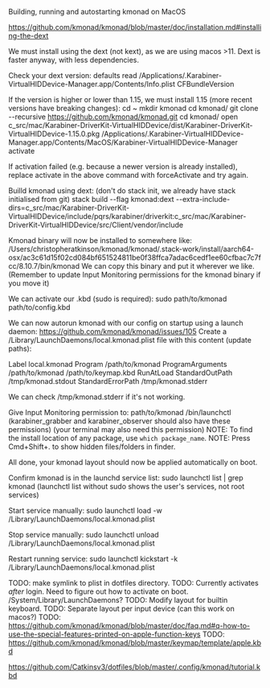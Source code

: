 Building, running and autostarting kmonad on MacOS

https://github.com/kmonad/kmonad/blob/master/doc/installation.md#installing-the-dext

We must install using the dext (not kext), as we are using macos >11.
Dext is faster anyway, with less dependencies.

Check your dext version:
defaults read /Applications/.Karabiner-VirtualHIDDevice-Manager.app/Contents/Info.plist CFBundleVersion

If the version is higher or lower than 1.15, we must install 1.15 (more recent versions have breaking changes):
cd ~
mkdir kmonad
cd kmonad/
git clone --recursive https://github.com/kmonad/kmonad.git
cd kmonad/
open c_src/mac/Karabiner-DriverKit-VirtualHIDDevice/dist/Karabiner-DriverKit-VirtualHIDDevice-1.15.0.pkg
/Applications/.Karabiner-VirtualHIDDevice-Manager.app/Contents/MacOS/Karabiner-VirtualHIDDevice-Manager activate

If activation failed (e.g. because a newer version is already installed), replace activate in the above command with forceActivate and try again.

Builld kmonad using dext:
(don't do stack init, we already have stack initialised from git)
stack build --flag kmonad:dext --extra-include-dirs=c_src/mac/Karabiner-DriverKit-VirtualHIDDevice/include/pqrs/karabiner/driverkit:c_src/mac/Karabiner-DriverKit-VirtualHIDDevice/src/Client/vendor/include

Kmonad binary will now be installed to somewhere like:
/Users/christopheratkinson/kmonad/kmonad/.stack-work/install/aarch64-osx/ac3c61d15f02cd084bf651524811be0f38ffca7adac6cedf1ee60cfbac7c7fcc/8.10.7/bin/kmonad
We can copy this binary and put it wherever we like.
(Remember to update Input Monitoring permissions for the kmonad binary if you move it)

We can activate our .kbd (sudo is required):
sudo path/to/kmonad path/to/config.kbd

We can now autorun kmonad with our config on startup using a launch daemon:
https://github.com/kmonad/kmonad/issues/105
Create a /Library/LaunchDaemons/local.kmonad.plist file with this content (update paths):
<?xml version="1.0" encoding="utf-8"?>
<!DOCTYPE plist PUBLIC "-//Apple//DTD PLIST 1.0//EN" "http://www.apple.com/DTDs/PropertyList-1.0.dtd">
<plist version="1.0">
  <dict>
    <key>Label</key>
    <string>local.kmonad</string>
    <key>Program</key>
    <string>/path/to/kmonad</string>
    <key>ProgramArguments</key>
    <array>
      <string>/path/to/kmonad</string>
      <string>/path/to/keymap.kbd</string>
    </array>
    <key>RunAtLoad</key>
    <true />
    <key>StandardOutPath</key>
    <string>/tmp/kmonad.stdout</string>
    <key>StandardErrorPath</key>
    <string>/tmp/kmonad.stderr</string>
  </dict>
</plist>

We can check /tmp/kmonad.stderr if it's not working.

Give Input Monitoring permission to:
path/to/kmonad
/bin/launchctl
(karabiner_grabber and karabiner_observer should also have these permissions)
(your terminal may also need this permission)
NOTE: To find the install location of any package, use `which package_name`.
NOTE: Press Cmd+Shift+. to show hidden files/folders in finder.

All done, your kmonad layout should now be applied automatically on boot.

Confirm kmonad is in the launchd service list:
sudo launchctl list | grep kmonad
(launchctl list without sudo shows the user's services, not root services)

Start service manually:
sudo launchctl load -w /Library/LaunchDaemons/local.kmonad.plist

Stop service manually:
sudo launchctl unload /Library/LaunchDaemons/local.kmonad.plist

Restart running service:
sudo launchctl kickstart -k /Library/LaunchDaemons/local.kmonad.plist

TODO: make symlink to plist in dotfiles directory.
TODO: Currently activates *after* login. Need to figure out how to activate on boot. /System/Library/LaunchDaemons?
TODO: Modify layout for builtin keyboard.
TODO: Separate layout per input device (can this work on macos?)
TODO: https://github.com/kmonad/kmonad/blob/master/doc/faq.md#q-how-to-use-the-special-features-printed-on-apple-function-keys
TODO: https://github.com/kmonad/kmonad/blob/master/keymap/template/apple.kbd

https://github.com/Catkinsv3/dotfiles/blob/master/.config/kmonad/tutorial.kbd